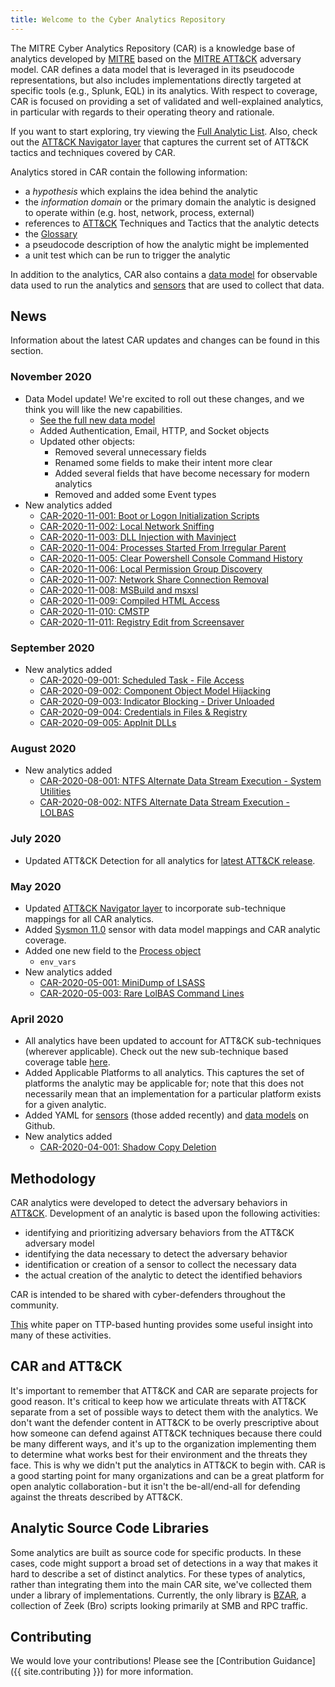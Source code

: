 ```yaml
---
title: Welcome to the Cyber Analytics Repository
---
```


The MITRE Cyber Analytics Repository (CAR) is a knowledge base of analytics developed by [MITRE](https://www.mitre.org) based on the [MITRE ATT&CK](https://attack.mitre.org/) adversary model. CAR defines a data model that is leveraged in its pseudocode representations, but also includes implementations directly targeted at specific tools (e.g., Splunk, EQL) in its analytics. With respect to coverage, CAR is focused on providing a set of validated and well-explained analytics, in particular with regards to their operating theory and rationale.

If you want to start exploring, try viewing the [Full Analytic List](analytics). Also, check out the [ATT&CK Navigator layer](https://mitre-attack.github.io/attack-navigator/beta/enterprise/#layerURL=https%3A%2F%2Fraw.githubusercontent.com%2Fmitre-attack%2Fcar%2Fmaster%2Fdocs%2Fcar_attack%2Fcar_attack.json) that captures the current set of ATT&CK tactics and techniques covered by CAR.

Analytics stored in CAR contain the following information:
* a *hypothesis* which explains the idea behind the analytic
* the *information domain* or the primary domain the analytic is designed to operate within (e.g. host, network, process, external)
* references to [ATT&CK](https://attack.mitre.org/) Techniques and Tactics that the analytic detects
* the [Glossary](Glossary)
* a pseudocode description of how the analytic might be implemented
* a unit test which can be run to trigger the analytic

In addition to the analytics, CAR also contains a [data model](data_model) for observable data used to run the analytics and [sensors](sensors) that are used to collect that data.

## News
Information about the latest CAR updates and changes can be found in this section.

### November 2020
* Data Model update! We're excited to roll out these changes, and we think you will like the new capabilities.
  * [See the full new data model](data_model)
  * Added Authentication, Email, HTTP, and Socket objects
  * Updated other objects: 
    * Removed several unnecessary fields
    * Renamed some fields to make their intent more clear
    * Added several fields that have become necessary for modern analytics
    * Removed and added some Event types
* New analytics added
  * [CAR-2020-11-001: Boot or Logon Initialization Scripts](/analytics/CAR-2020-11-001)
  * [CAR-2020-11-002: Local Network Sniffing](/analytics/CAR-2020-11-002)
  * [CAR-2020-11-003: DLL Injection with Mavinject](/analytics/CAR-2020-11-003)
  * [CAR-2020-11-004: Processes Started From Irregular Parent](/analytics/CAR-2020-11-004)
  * [CAR-2020-11-005: Clear Powershell Console Command History](/analytics/CAR-2020-11-005)
  * [CAR-2020-11-006: Local Permission Group Discovery](/analytics/CAR-2020-11-006)
  * [CAR-2020-11-007: Network Share Connection Removal](/analytics/CAR-2020-11-007)
  * [CAR-2020-11-008: MSBuild and msxsl](/analytics/CAR-2020-11-008)
  * [CAR-2020-11-009: Compiled HTML Access](/analytics/CAR-2020-11-009)
  * [CAR-2020-11-010: CMSTP](/analytics/CAR-2020-11-010)
  * [CAR-2020-11-011: Registry Edit from Screensaver](/analytics/CAR-2020-11-011)
  
### September 2020
* New analytics added
  * [CAR-2020-09-001: Scheduled Task - File Access](/analytics/CAR-2020-09-001)
  * [CAR-2020-09-002: Component Object Model Hijacking](/analytics/CAR-2020-09-002)
  * [CAR-2020-09-003: Indicator Blocking - Driver Unloaded](/analytics/CAR-2020-09-003)
  * [CAR-2020-09-004: Credentials in Files & Registry](/analytics/CAR-2020-09-004)
  * [CAR-2020-09-005: AppInit DLLs](/analytics/CAR-2020-09-005)

### August 2020
* New analytics added
  * [CAR-2020-08-001: NTFS Alternate Data Stream Execution - System Utilities](/analytics/CAR-2020-08-001)
  * [CAR-2020-08-002: NTFS Alternate Data Stream Execution - LOLBAS](/analytics/CAR-2020-08-002)
  
### July 2020
* Updated ATT&CK Detection for all analytics for [latest ATT&CK release](https://attack.mitre.org/resources/updates/updates-july-2020/).

### May 2020
* Updated [ATT&CK Navigator layer](https://mitre-attack.github.io/attack-navigator/beta/enterprise/#layerURL=https%3A%2F%2Fraw.githubusercontent.com%2Fmitre-attack%2Fcar%2Fmaster%2Fdocs%2Fcar_attack%2Fcar_attack.json) to incorporate sub-technique mappings for all CAR analytics.
* Added [Sysmon 11.0](/sensors/sysmon_11.0) sensor with data model mappings and CAR analytic coverage.
* Added one new field to the [Process object](/data_model/process)
  * `env_vars`
* New analytics added
  * [CAR-2020-05-001: MiniDump of LSASS](/analytics/CAR-2020-05-001)
  * [CAR-2020-05-003: Rare LolBAS Command Lines](/analytics/CAR-2020-05-003)

### April 2020
* All analytics have been updated to account for ATT&CK sub-techniques (wherever applicable). Check out the new sub-technique based coverage table [here](/analytics/index.html#analytic-list-by-techniquesub-technique-coverage).
* Added Applicable Platforms to all analytics. This captures the set of platforms the analytic may be applicable for; note that this does not necessarily mean that an implementation for a particular platform exists for a given analytic.
* Added YAML for [sensors](https://github.com/mitre-attack/car/tree/master/sensors) (those added recently) and [data models](https://github.com/mitre-attack/car/tree/master/data_model) on Github.
* New analytics added
  * [CAR-2020-04-001: Shadow Copy Deletion](/analytics/CAR-2020-04-001)

## Methodology
CAR analytics were developed to detect the adversary behaviors in [ATT&CK](https://attack.mitre.org/). Development of an analytic is based upon the following activities: 
* identifying and prioritizing adversary behaviors from the ATT&CK adversary model 
* identifying the data necessary to detect the adversary behavior
* identification or creation of a sensor to collect the necessary data
* the actual creation of the analytic to detect the identified behaviors

CAR is intended to be shared with cyber-defenders throughout the community.

[This](https://www.mitre.org/publications/technical-papers/ttp-based-hunting) white paper on TTP-based hunting provides some useful insight into many of these activities.

## CAR and ATT&CK

It's important to remember that ATT&CK and CAR are separate projects for good reason. It's critical to keep how we articulate threats with ATT&CK separate from a set of possible ways to detect them with the analytics. We don't want the defender content in ATT&CK to be overly prescriptive about how someone can defend against ATT&CK techniques because there could be many different ways, and it's up to the organization implementing them to determine what works best for their environment and the threats they face. This is why we didn't put the analytics in ATT&CK to begin with. CAR is a good starting point for many organizations and can be a great platform for open analytic collaboration - but it isn't the be-all/end-all for defending against the threats described by ATT&CK.

## Analytic Source Code Libraries

Some analytics are built as source code for specific products. In these cases, code might support a broad set of detections in a way that makes it hard to describe a set of distinct analytics. For these types of analytics, rather than integrating them into the main CAR site, we've collected them under a library of implementations. Currently, the only library is [BZAR](https://github.com/mitre-attack/bzar), a collection of Zeek (Bro) scripts looking primarily at SMB and RPC traffic.

## Contributing

We would love your contributions! Please see the [Contribution Guidance]({{ site.contributing }}) for more information.
